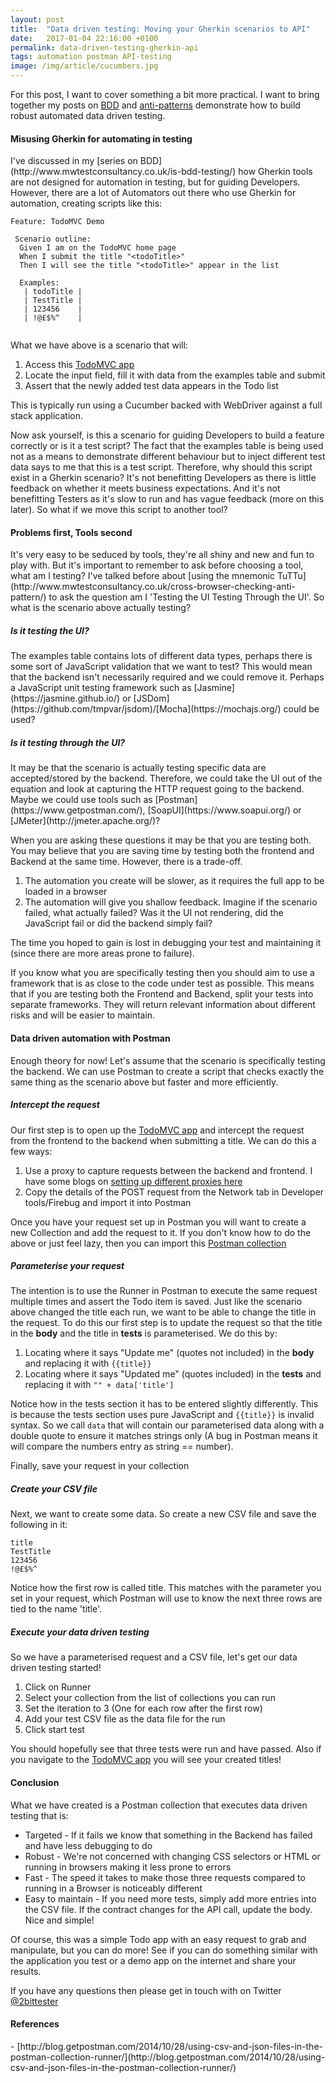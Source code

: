 ```yaml
---
layout: post
title:  "Data driven testing: Moving your Gherkin scenarios to API"
date:   2017-01-04 22:16:00 +0100
permalink: data-driven-testing-gherkin-api
tags: automation postman API-testing
image: /img/article/cucumbers.jpg
---
```


For this post, I want to cover something a bit more practical.   I want to bring together my posts on [BDD](http://www.mwtestconsultancy.co.uk/is-bdd-testing/) and [anti-patterns](http://www.mwtestconsultancy.co.uk/cross-browser-checking-anti-pattern/) demonstrate how to build robust automated data driven testing.

<h4>Misusing Gherkin for automating in testing</h4>
I've discussed in my [series on BDD](http://www.mwtestconsultancy.co.uk/is-bdd-testing/) how Gherkin tools are not designed for automation in testing, but for guiding Developers.  However, there are a lot of Automators out there who use Gherkin for automation, creating scripts like this:

```
Feature: TodoMVC Demo

 Scenario outline:
  Given I am on the TodoMVC home page
  When I submit the title "<todoTitle>"
  Then I will see the title "<todoTitle>" appear in the list
    
  Examples:
   | todoTitle |
   | TestTitle |
   | 123456    |
   | !@£$%^    |
     
```

What we have above is a scenario that will:

1. Access this [TodoMVC app](http://www.todobackend.com/client/index.html?https://todo-backend-sinatra.herokuapp.com/todos)
2. Locate the input field, fill it with data from the examples table and submit
3. Assert that the newly added test data appears in the Todo list

This is typically run using a Cucumber backed with WebDriver against a full stack application.

Now ask yourself, is this a scenario for guiding Developers to build a feature correctly or is it a test script? The fact that the examples table is being used not as a means to demonstrate different behaviour but to inject different test data says to me that this is a test script.  Therefore, why should this script exist in a Gherkin scenario? It's not benefitting Developers as there is little feedback on whether it meets business expectations.  And it's not benefitting Testers as it's slow to run and has vague feedback (more on this later).  So what if we move this script to another tool?

<h4>Problems first, Tools second</h4>
It's very easy to be seduced by tools, they're all shiny and new and fun to play with.  But it's important to remember to ask before choosing a tool, what am I testing?  I've talked before about [using the mnemonic TuTTu](http://www.mwtestconsultancy.co.uk/cross-browser-checking-anti-pattern/) to ask the question am I 'Testing the UI Testing Through the UI'.  So what is the scenario above actually testing?

<h5>Is it testing the UI?</h5>
The examples table contains lots of different data types, perhaps there is some sort of JavaScript validation that we want to test?  This would mean that the backend isn't necessarily required and we could remove it.  Perhaps a JavaScript unit testing framework such as [Jasmine](https://jasmine.github.io/) or [JSDom](https://github.com/tmpvar/jsdom)/[Mocha](https://mochajs.org/) could be used?

<h5>Is it testing through the UI?</h5>
It may be that the scenario is actually testing specific data are accepted/stored by the backend.  Therefore, we could take the UI out of the equation and look at capturing the HTTP request going to the backend.  Maybe we could use tools such as [Postman](https://www.getpostman.com/), [SoapUI](https://www.soapui.org/) or [JMeter](http://jmeter.apache.org/)?

When you are asking these questions it may be that you are testing both.   You may believe that you are saving time by testing both the frontend and Backend at the same time. However, there is a trade-off.

1. The automation you create will be slower, as it requires the full app to be loaded in a browser 
2. The automation will give you shallow feedback.  Imagine if the scenario failed, what actually failed?  Was it the UI not rendering, did the JavaScript fail or did the backend simply fail?  

The time you hoped to gain is lost in debugging your test and maintaining it (since there are more areas prone to failure).

If you know what you are specifically testing then you should aim to use a framework that is as close to the code under test as possible.  This means that if you are testing both the Frontend and Backend, split your tests into separate frameworks.   They will return relevant information about different risks and will be easier to maintain.

<h4>Data driven automation with Postman</h4>

Enough theory for now! Let's assume that the scenario is specifically testing the backend.  We can use Postman to create a script that checks exactly the same thing as the scenario above but faster and more efficiently.

<h5>Intercept the request</h5>

Our first step is to open up the [TodoMVC app](http://www.todobackend.com/client/index.html?https://todo-backend-sinatra.herokuapp.com/todos) and intercept the request from the frontend to the backend when submitting a title.  We can do this a few ways:

1. Use a proxy to capture requests between the backend and frontend.  I have some blogs on [setting up different proxies here](http://www.mwtestconsultancy.co.uk/category/proxies/)
2. Copy the details of the POST request from the Network tab in Developer tools/Firebug and import it into Postman

Once you have your request set up in Postman you will want to create a new Collection and add the request to it.  If you don't know how to do the above or just feel lazy, then you can import this [Postman collection](https://app.getpostman.com/run-collection/31f76c7f2a9d97bdc6f0)

<h5>Parameterise your request</h5>

The intention is to use the Runner in Postman to execute the same request multiple times and assert the Todo item is saved.  Just like the scenario above changed the title each run, we want to be able to change the title in the request.  To do this our first step is to update the request so that the title in the **body** and the title in **tests** is parameterised.  We do this by:

1. Locating where it says "Update me" (quotes not included) in the **body** and replacing it with ```{{title}}```
2. Locating where it says "Updated me" (quotes included) in the **tests** and replacing it with ```"" + data['title']```

Notice how in the tests section it has to be entered slightly differently.  This is because the tests section uses pure JavaScript and ```{{title}}``` is invalid syntax.  So we call ```data``` that will contain our parameterised data along with a double quote to ensure it matches strings only (A bug in Postman means it will compare the numbers entry as string == number).

Finally, save your request in your collection

<h5>Create your CSV file</h5>

Next, we want to create some data.  So create a new CSV file and save the following in it:

```
title
TestTitle
123456
!@£$%^ 
```

Notice how the first row is called title.  This matches with the parameter you set in your request, which Postman will use to know the next three rows are tied to the name 'title'.  

<h5>Execute your data driven testing</h5>

So we have a parameterised request and a CSV file, let's get our data driven testing started!

1. Click on Runner
2. Select your collection from the list of collections you can run
3. Set the iteration to 3 (One for each row after the first row)
4. Add your test CSV file as the data file for the run
5. Click start test

You should hopefully see that three tests were run and have passed.  Also if you navigate to the [TodoMVC app](http://www.todobackend.com/client/index.html?https://todo-backend-sinatra.herokuapp.com/todos) you will see your created titles!

<h4>Conclusion</h4>
What we have created is a Postman collection that executes data driven testing that is:

- Targeted - If it fails we know that something in the Backend has failed and have less debugging to do
- Robust - We're not concerned with changing CSS selectors or HTML or running in browsers making it less prone to errors
- Fast - The speed it takes to make those three requests compared to running in a Browser is noticeably different
- Easy to maintain - If you need more tests, simply add more entries into the CSV file.  If the contract changes for the API call, update the body.  Nice and simple!

Of course, this was a simple Todo app with an easy request to grab and manipulate, but you can do more!  See if you can do something similar with the application you test or a demo app on the internet and share your results.

If you have any questions then please get in touch with on Twitter [@2bittester](https://twitter.com/2bittester)

<h4>References</h4>
- [http://blog.getpostman.com/2014/10/28/using-csv-and-json-files-in-the-postman-collection-runner/](http://blog.getpostman.com/2014/10/28/using-csv-and-json-files-in-the-postman-collection-runner/)